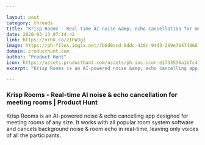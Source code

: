 ```yaml
---

layout: post
category: threads
title: "Krisp Rooms - Real-time AI noise &amp; echo cancellation for meeting rooms"
date: 2020-03-13 07:14:42
link: https://vrhk.co/2IFW3gI
image: https://ph-files.imgix.net/7b6d0acd-0ddc-420c-94d3-269e7647406d?auto=format&fit=crop&h=512&w=1024
domain: producthunt.com
author: "Product Hunt"
icon: https://assets.producthunt.com/assets/ph-ios-icon-e1733530a1bfc41080db8161823f1ef262cdbbc933800c0a2a706f70eb9c277a.png
excerpt: "Krisp Rooms is an AI-powered noise &amp; echo cancelling app designed for meeting rooms of any size. It works with all popular room system software and cancels background noise &amp; room echo in real-time, leaving only voices of all the participants."

---
```


### Krisp Rooms - Real-time AI noise &amp; echo cancellation for meeting rooms | Product Hunt

Krisp Rooms is an AI-powered noise &amp; echo cancelling app designed for meeting rooms of any size. It works with all popular room system software and cancels background noise &amp; room echo in real-time, leaving only voices of all the participants.